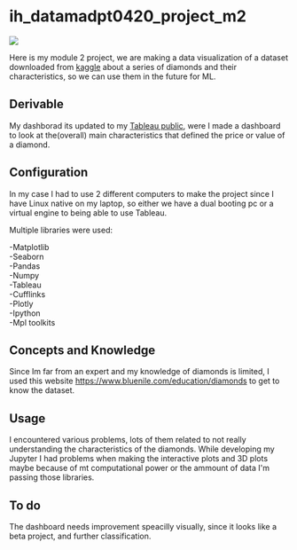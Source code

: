 # ih_datamadpt0420_project_m2


![](http://www.mdldiamonds.com/images/DiamondWithLoupe3.jpg)








Here is my module 2 project, we are making a data visualization of a dataset downloaded from [kaggle](https://www.kaggle.com/shivam2503/diamonds) about a series of diamonds and their characteristics, so we can use them in the future for ML.



## Derivable 



My dashborad its updated to my [Tableau public](https://public.tableau.com/profile/emmanuel.adonis.lafuente.ramos#!/vizhome/module-2projectdatavisualization/colorclarityxyz), were I made a dashboard to look at the(overall) main characteristics that defined the price or value of a diamond.




## Configuration



In my case I had to use 2 different computers to make the project since I have Linux native on my laptop, so either we have a dual booting pc or a virtual engine to being able to use Tableau.


Multiple libraries were used:


 -Matplotlib\
 -Seaborn\
 -Pandas\
 -Numpy\
 -Tableau\
 -Cufflinks\
 -Plotly\
 -Ipython\
 -Mpl toolkits




## Concepts and Knowledge



Since Im far from an expert and my knowledge of diamonds is limited, I used this website https://www.bluenile.com/education/diamonds to get to know the dataset.




## Usage



I encountered various problems, lots of them related to not really understanding the characteristics of the diamonds.
While developing my Jupyter I had problems when making the interactive plots and 3D plots maybe because of mt computational power or the ammount of data I'm passing those libraries.




## To do



The dashboard needs improvement speacilly visually, since it looks like a beta project, and further classification.  







